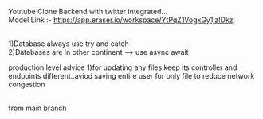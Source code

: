 Youtube Clone Backend with twitter integrated...
<br/>
Model Link :- https://app.eraser.io/workspace/YtPqZ1VogxGy1jzIDkzj




<br/>
1)Database always use try and catch
<br/>
2)Databases are in other continent --> use async await

production level advice
1)for updating any files keep its controller and endpoints different..aviod saving entire user for only file to reduce network congestion

<br/>
from main branch
